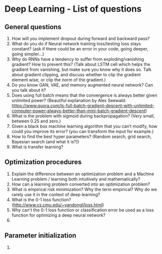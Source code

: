 # Deep Learning - List of questions

## General questions

1. How will you implement dropout during forward and backward pass?
1. What do you do if Neural network training loss/testing loss stays constant? (ask if there could be an error in your code, going deeper, going simpler…)
1. Why do RNNs have a tendency to suffer from exploding/vanishing gradient? How to prevent this? (Talk about LSTM cell which helps the gradient from vanishing, but make sure you know why it does so. Talk about gradient clipping, and discuss whether to clip the gradient element wise, or clip the norm of the gradient.)
1. Do you know GAN, VAE, and memory augmented neural network? Can you talk about it?
1. Does using full batch means that the convergence is always better given unlimited power? (Beautiful explanation by Alex Seewald: https://www.quora.com/Is-full-batch-gradient-descent-with-unlimited-computer-power-always-better-than-mini-batch-gradient-descent)
1. What is the problem with sigmoid during backpropagation? (Very small, between 0.25 and zero.)
1. Given a black box machine learning algorithm that you can’t modify, how could you improve its error? (you can transform the input for example.)
1. How to find the best hyper parameters? (Random search, grid search, Bayesian search (and what it is?))
1. What is transfer learning?

## Optimization procedures

1. Explain the difference between an optimization problem and a Machine Learning problem / learning both intuitively and mathematically?
1. How can a learning problem converted into an optimization problem?
1. What is empirical risk minimization? Why the term empirical? Why do we rarely use it in the context of deep learning?
1. What is the 0-1 loss function? (http://www.cs.cmu.edu/~yandongl/loss.html)
1. Why can't the 0-1 loss function or classification error be used as a loss function for optimizing a deep neural network? 
1. 


## Parameter initialization

1. 
